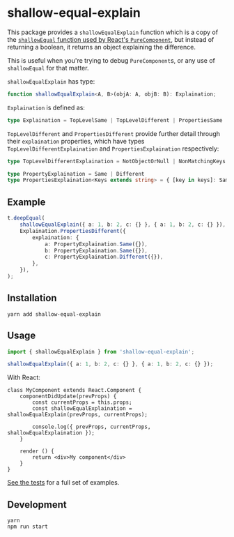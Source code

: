 # shallow-equal-explain

This package provides a `shallowEqualExplain` function which is a copy of the [`shallowEqual` function used by React's `PureComponent`](https://github.com/facebook/fbjs/blob/7da8335b78d669cba263760872f0a45ed16b4d12/packages/fbjs/src/core/shallowEqual.js#L39), but instead of returning a boolean, it returns an object explaining the difference.

This is useful when you're trying to debug `PureComponent`s, or any use of `shallowEqual` for that matter.

`shallowEqualExplain` has type:

``` ts
function shallowEqualExplain<A, B>(objA: A, objB: B): Explaination;
```

`Explaination` is defined as:

``` ts
type Explaination = TopLevelSame | TopLevelDifferent | PropertiesSame | PropertiesDifferent
```

`TopLevelDifferent` and `PropertiesDifferent` provide further detail through their `explaination` properties, which have types `TopLevelDifferentExplaination` and `PropertiesExplaination` respectively:

``` ts
type TopLevelDifferentExplaination = NotObjectOrNull | NonMatchingKeys

type PropertyExplaination = Same | Different
type PropertiesExplaination<Keys extends string> = { [key in keys]: Same | Different };
```

## Example

``` ts
t.deepEqual(
    shallowEqualExplain({ a: 1, b: 2, c: {} }, { a: 1, b: 2, c: {} }),
    Explaination.PropertiesDifferent({
        explaination: {
            a: PropertyExplaination.Same({}),
            b: PropertyExplaination.Same({}),
            c: PropertyExplaination.Different({}),
        },
    }),
);
```

## Installation

```
yarn add shallow-equal-explain
```

## Usage

``` ts
import { shallowEqualExplain } from 'shallow-equal-explain';

shallowEqualExplain({ a: 1, b: 2, c: {} }, { a: 1, b: 2, c: {} });
```

With React:

``` tsx
class MyComponent extends React.Component {
    componentDidUpdate(prevProps) {
        const currentProps = this.props;
        const shallowEqualExplaination = shallowEqualExplain(prevProps, currentProps);

        console.log({ prevProps, currentProps, shallowEqualExplaination });
    }

    render () {
        return <div>My component</div>
    }
}
```

[See the tests](./tests/index.ts) for a full set of examples.

## Development

```
yarn
npm run start
```

